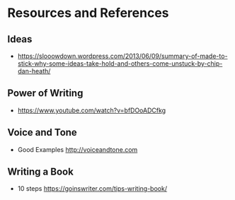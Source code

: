 # Resources and References

## Ideas
* https://slooowdown.wordpress.com/2013/06/09/summary-of-made-to-stick-why-some-ideas-take-hold-and-others-come-unstuck-by-chip-dan-heath/

## Power of Writing
* https://www.youtube.com/watch?v=bfDOoADCfkg

## Voice and Tone
* Good Examples http://voiceandtone.com

## Writing a Book
* 10 steps https://goinswriter.com/tips-writing-book/
